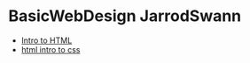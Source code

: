 # BasicWebDesign JarrodSwann


<ul>
	<li><a href="intro_to_html/index.html" target="_blank">Intro to HTML</a></li>
	<li><a href="html_intro_to_css/Index.html" target="_blank">html intro to css</a></li>
</ul>